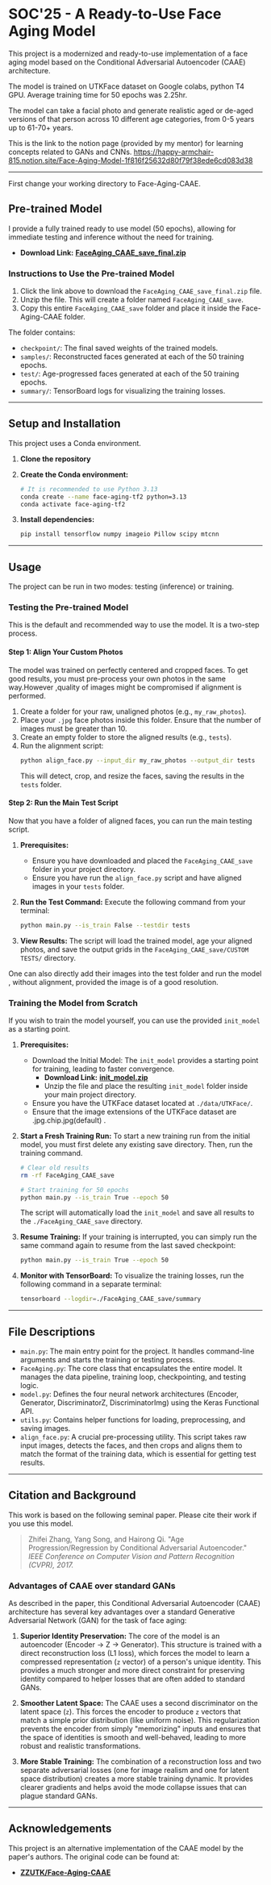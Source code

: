 # SOC'25 - A Ready-to-Use Face Aging Model

This project is a modernized and ready-to-use implementation of a face aging model based on the Conditional Adversarial Autoencoder (CAAE) architecture. 

The model is trained on UTKFace dataset on Google colabs, python T4 GPU. Average training time for 50 epochs was 2.25hr.

The model can take a facial photo and generate realistic aged or de-aged versions of that person across 10 different age categories, from 0-5 years up to 61-70+ years.

This is the link to the notion page (provided by my mentor) for learning concepts related to GANs and CNNs.
https://happy-armchair-815.notion.site/Face-Aging-Model-1f816f25632d80f79f38ede6cd083d38



---
First change your working directory to Face-Aging-CAAE.
## Pre-trained Model

I provide a fully trained ready to use model (50 epochs), allowing for immediate testing and inference without the need for training.

* **Download Link:** [**FaceAging_CAAE_save_final.zip**](https://drive.google.com/file/d/1xrUv58UmB1rBpoUFPx465HOXbB-GkZAi/view?usp=sharing)

### Instructions to Use the Pre-trained Model

1.  Click the link above to download the `FaceAging_CAAE_save_final.zip` file.
2.  Unzip the file. This will create a folder named `FaceAging_CAAE_save`.
3.  Copy this entire `FaceAging_CAAE_save` folder and place it inside the Face-Aging-CAAE folder.

The folder contains:
* `checkpoint/`: The final saved weights of the trained models.
* `samples/`: Reconstructed faces generated at each of the 50 training epochs.
* `test/`: Age-progressed faces generated at each of the 50 training epochs.
* `summary/`: TensorBoard logs for visualizing the training losses.

---

## Setup and Installation

This project uses a Conda environment.

1.  **Clone the repository**
 
2.  **Create the Conda environment:**
    ```bash
    # It is recommended to use Python 3.13
    conda create --name face-aging-tf2 python=3.13
    conda activate face-aging-tf2
    ```
3.  **Install dependencies:**
    ```bash
    pip install tensorflow numpy imageio Pillow scipy mtcnn
    ```

---

## Usage

The project can be run in two modes: testing (inference) or training.

### Testing the Pre-trained Model

This is the default and recommended way to use the model. It is a two-step process.

#### Step 1: Align Your Custom Photos

The model was trained on perfectly centered and cropped faces. To get good results, you must pre-process your own photos in the same way.However ,quality of images might be compromised if alignment is performed.

1.  Create a folder for your raw, unaligned photos (e.g., `my_raw_photos`).
2.  Place your `.jpg` face photos inside this folder. Ensure that the number of images must be greater than 10.
3.  Create an empty folder to store the aligned results (e.g., `tests`).
4.  Run the alignment script:
    ```bash
    python align_face.py --input_dir my_raw_photos --output_dir tests
    ```
    This will detect, crop, and resize the faces, saving the results in the `tests` folder.

#### Step 2: Run the Main Test Script

Now that you have a folder of aligned faces, you can run the main testing script.

1.  **Prerequisites:**
    * Ensure you have downloaded and placed the `FaceAging_CAAE_save` folder in your project directory.
    * Ensure you have run the `align_face.py` script and have aligned images in your `tests` folder.

2.  **Run the Test Command:**
    Execute the following command from your terminal:
    ```bash
    python main.py --is_train False --testdir tests
    ```

3.  **View Results:** The script will load the trained model, age your aligned photos, and save the output grids in the `FaceAging_CAAE_save/CUSTOM TESTS/` directory.

One can also directly add their images into the test folder and run the model , without alignment, provided the image is of a good resolution.

### Training the Model from Scratch

If you wish to train the model yourself, you can use the provided `init_model` as a starting point.

1.  **Prerequisites:**

    * Download the Initial Model: The `init_model` provides a starting point for training, leading to faster convergence.
        * **Download Link:** [**init_model.zip**](https://drive.google.com/file/d/1l20h8wQm6HY_yj4A2EkNDove_NRJHSP4/view?usp=sharing)
        * Unzip the file and place the resulting `init_model` folder inside your main project directory.
    * Ensure you have the UTKFace dataset located at `./data/UTKFace/`.
    * Ensure that the image extensions of the UTKFace dataset are .jpg.chip.jpg(default) .


2.  **Start a Fresh Training Run:**
    To start a new training run from the initial model, you must first delete any existing save directory. Then, run the training command.
    ```bash
    # Clear old results
    rm -rf FaceAging_CAAE_save
    
    # Start training for 50 epochs
    python main.py --is_train True --epoch 50 
    ```
    The script will automatically load the `init_model` and save all results to the `./FaceAging_CAAE_save` directory.

3.  **Resume Training:**
    If your training is interrupted, you can simply run the same command again to resume from the last saved checkpoint:
    ```bash
    python main.py --is_train True --epoch 50
    ```

4.  **Monitor with TensorBoard:**
    To visualize the training losses, run the following command in a separate terminal:
    ```bash
    tensorboard --logdir=./FaceAging_CAAE_save/summary
    ```

---

## File Descriptions

* `main.py`: The main entry point for the project. It handles command-line arguments and starts the training or testing process.
* `FaceAging.py`: The core class that encapsulates the entire model. It manages the data pipeline, training loop, checkpointing, and testing logic.
* `model.py`: Defines the four neural network architectures (Encoder, Generator, DiscriminatorZ, DiscriminatorImg) using the Keras Functional API.
* `utils.py`: Contains helper functions for loading, preprocessing, and saving images.
* `align_face.py`: A crucial pre-processing utility. This script takes raw input images, detects the faces, and then crops and aligns them to match the format of the training data, which is essential for getting  test results.


---
## Citation and Background

This work is based on the following seminal paper. Please cite their work if you use this model.

> Zhifei Zhang, Yang Song, and Hairong Qi. "Age Progression/Regression by Conditional Adversarial Autoencoder." *IEEE Conference on Computer Vision and Pattern Recognition (CVPR), 2017.*

### Advantages of CAAE over standard GANs

As described in the paper, this Conditional Adversarial Autoencoder (CAAE) architecture has several key advantages over a standard Generative Adversarial Network (GAN) for the task of face aging:

1.  **Superior Identity Preservation:** The core of the model is an autoencoder (Encoder -> Z -> Generator). This structure is trained with a direct reconstruction loss (L1 loss), which forces the model to learn a compressed representation (`z` vector) of a person's unique identity. This provides a much stronger and more direct constraint for preserving identity compared to helper losses that are often added to standard GANs.

2.  **Smoother Latent Space:** The CAAE uses a second discriminator on the latent space (`z`). This forces the encoder to produce `z` vectors that match a simple prior distribution (like uniform noise). This regularization prevents the encoder from simply "memorizing" inputs and ensures that the space of identities is smooth and well-behaved, leading to more robust and realistic transformations.

3.  **More Stable Training:** The combination of a reconstruction loss and two separate adversarial losses (one for image realism and one for latent space distribution) creates a more stable training dynamic. It provides clearer gradients and helps avoid the mode collapse issues that can plague standard GANs.

---



## Acknowledgements

This project is an alternative implementation of the CAAE model by the paper's authors. The original code can be found at:

* [**ZZUTK/Face-Aging-CAAE**](https://github.com/ZZUTK/Face-Aging-CAAE)

